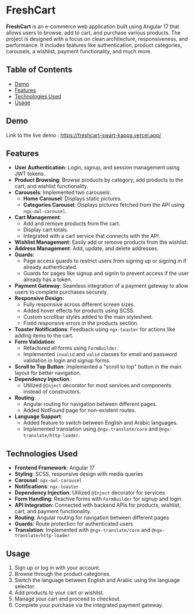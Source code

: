 # FreshCart

**FreshCart** is an e-commerce web application built using Angular 17 that allows users to browse, add to cart, and purchase various products. The project is designed with a focus on clean architecture, responsiveness, and performance. It includes features like authentication, product categories, carousels, a wishlist, payment functionality, and much more.

## Table of Contents
- [Demo](#demo)
- [Features](#features)
- [Technologies Used](#technologies-used)
- [Usage](#usage)

## Demo
Link to the live demo : https://freshcart-swart-kappa.vercel.app/

## Features
- **User Authentication**: Login, signup, and session management using JWT tokens.
- **Product Browsing**: Browse products by category, add products to the cart, and wishlist functionality.
- **Carousels**: Implemented two carousels:
  - **Home Carousel**: Displays static pictures.
  - **Categories Carousel**: Displays pictures fetched from the API using `ngx-owl-carousel`.
- **Cart Management**: 
  - Add and remove products from the cart.
  - Display cart totals.
  - Integrated with a cart service that connects with the API.
- **Wishlist Management**: Easily add or remove products from the wishlist.
- **Address Management**: Add, update, and delete addresses.
- **Guards**: 
  - Page access guards to restrict users from signing up or signing in if already authenticated.
  - Guards for pages like signup and signin to prevent access if the user already has a token.
- **Payment Gateway**: Seamless integration of a payment gateway to allow users to complete purchases securely.
- **Responsive Design**: 
  - Fully responsive across different screen sizes.
  - Added hover effects for products using SCSS.
  - Custom scrollbar styles added to the main stylesheet.
  - Fixed responsive errors in the products section.
- **Toaster Notifications**: Feedback using `ngx-toaster` for actions like adding items to the cart.
- **Form Validation**:
  - Refactored all forms using `FormBuilder`.
  - Implemented `invalid` and `valid` classes for email and password validation in login and signup forms.
- **Scroll to Top Button**: Implemented a "scroll to top" button in the main layout for better navigation.
- **Dependency Injection**: 
  - Utilized `@Inject` decorator for most services and components instead of constructors.
- **Routing**:
  - Angular routing for navigation between different pages.
  - Added NotFound page for non-existent routes.
- **Language Support**: 
  - Added feature to switch between English and Arabic languages.
  - Implemented translation using `@ngx-translate/core` and `@ngx-translate/http-loader`.

## Technologies Used
- **Frontend Framework**: Angular 17
- **Styling**: SCSS, responsive design with media queries
- **Carousel**: `ngx-owl-carousel`
- **Notifications**: `ngx-toaster`
- **Dependency Injection**: Utilized `@Inject` decorator for services
- **Form Handling**: Reactive forms with `FormBuilder` for signup and login
- **API Integration**: Connected with backend APIs for products, wishlist, cart, and payment functionality.
- **Routing**: Angular routing for navigation between different pages
- **Guards**: Route protection for authenticated users
- **Translation**: Implemented with `@ngx-translate/core` and `@ngx-translate/http-loader`

## Usage
1. Sign up or log in with your account.
2. Browse through the product categories.
3. Switch the language between English and Arabic using the language selector.
4. Add products to your cart or wishlist.
5. Manage your cart and proceed to checkout.
6. Complete your purchase via the integrated payment gateway.
